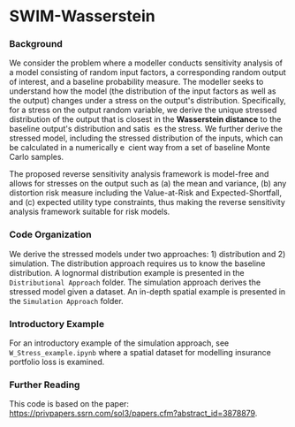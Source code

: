 # SWIM-Wasserstein

### Background

We consider the problem where a modeller conducts sensitivity analysis of a model consisting of random input factors, a corresponding random output of interest, and a baseline probability measure. The modeller seeks to understand how the model (the distribution of the input factors as well as the output) changes under
a stress on the output's distribution. Specifically, for a stress on the output random variable, we derive the unique stressed distribution of the output that is closest in the **Wasserstein distance** to the baseline output's distribution and satis es the stress. We further derive the stressed model, including the stressed distribution of the inputs, which can be calculated in a numerically e cient way from a set of baseline Monte Carlo samples. 

The proposed reverse sensitivity analysis framework is model-free and allows for stresses on the output such as (a) the mean and variance, (b) any distortion risk measure including the Value-at-Risk and Expected-Shortfall, and (c) expected utility type constraints, thus making the reverse sensitivity analysis framework suitable for risk models.

### Code Organization

We derive the stressed models under two approaches: 1) distribution and 2) simulation. The distribution approach requires us to know the baseline distribution. A lognormal distribution example is presented in the `Distributional Approach` folder. The simulation approach derives the stressed model given a dataset. An in-depth spatial example is presented in the `Simulation Approach` folder.

### Introductory Example

For an introductory example of the simulation approach, see `W_Stress_example.ipynb` where a spatial dataset for modelling insurance portfolio loss is examined.

### Further Reading
This code is based on the paper: https://privpapers.ssrn.com/sol3/papers.cfm?abstract_id=3878879.
